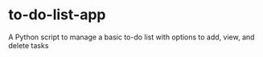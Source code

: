 # to-do-list-app
A Python script to manage a basic to-do list with options to add, view, and delete tasks
